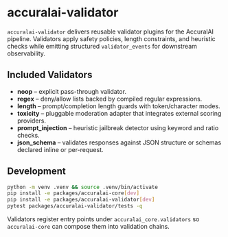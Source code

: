 # accuralai-validator

`accuralai-validator` delivers reusable validator plugins for the AccuralAI pipeline. Validators apply safety policies, length constraints, and heuristic checks while emitting structured `validator_events` for downstream observability.

## Included Validators

- **noop** – explicit pass-through validator.
- **regex** – deny/allow lists backed by compiled regular expressions.
- **length** – prompt/completion length guards with token/character modes.
- **toxicity** – pluggable moderation adapter that integrates external scoring providers.
- **prompt_injection** – heuristic jailbreak detector using keyword and ratio checks.
- **json_schema** – validates responses against JSON structure or schemas declared inline or per-request.

## Development

```bash
python -m venv .venv && source .venv/bin/activate
pip install -e packages/accuralai-core[dev]
pip install -e packages/accuralai-validator[dev]
pytest packages/accuralai-validator/tests -q
```

Validators register entry points under `accuralai_core.validators` so `accuralai-core` can compose them into validation chains.
